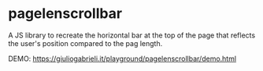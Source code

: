 # pagelenscrollbar
A JS library to recreate the horizontal bar at the top of the page that reflects the user's position compared to the pag length.

DEMO: https://giuliogabrieli.it/playground/pagelenscrollbar/demo.html
